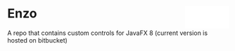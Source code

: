 Enzo <img align="right" src="https://github.com/foojay2020/badges/raw/main/works_with_openjdk/Works-with-OpenJDK.png" width="100">
====

A repo that contains custom controls for JavaFX 8 (current version is hosted on bitbucket)

